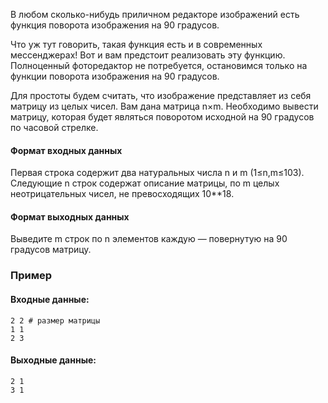 В любом сколько-нибудь приличном редакторе изображений есть функция поворота изображения на 90 градусов. 

Что уж тут говорить, такая функция есть и в современных мессенджерах! Вот и вам предстоит реализовать эту функцию. 
Полноценный фоторедактор не потребуется, остановимся только на функции поворота изображения на 90 градусов.

Для простоты будем считать, что изображение представляет из себя матрицу из целых чисел. 
Вам дана матрица n×m. Необходимо вывести матрицу, которая будет являться поворотом исходной на 90 градусов по часовой стрелке.


#### Формат входных данных 

Первая строка содержит два натуральных числа n и m (1≤n,m≤103).
Следующие n строк содержат описание матрицы, по m целых неотрицательных чисел, не превосходящих 10**18.

#### Формат выходных данных 
Выведите m строк по n элементов каждую — повернутую на 90 градусов матрицу.

### Пример
#### Входные данные:
```azure
2 2 # размер матрицы
1 1
2 3
```


#### Выходные данные:
```azure
2 1
3 1
```